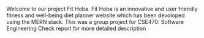 Welcome to our project Fit Hoba. Fit Hoba is an innovative and user friendly fitness and well-being diet planner website which has been devoloped using the MERN stack.
This was a group project for CSE470: Software Engineering 
Check report for more detailed description 
